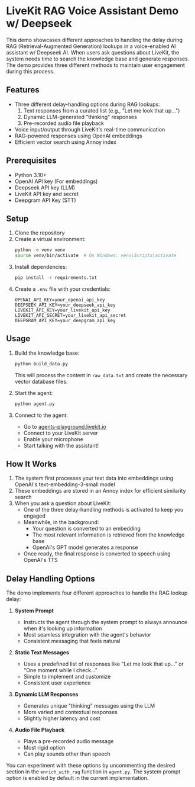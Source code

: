 # LiveKit RAG Voice Assistant Demo w/ Deepseek

This demo showcases different approaches to handling the delay during RAG (Retrieval-Augmented Generation) lookups in a voice-enabled AI assistant w/ Deepseek AI. When users ask questions about LiveKit, the system needs time to search the knowledge base and generate responses. The demo provides three different methods to maintain user engagement during this process.

## Features

- Three different delay-handling options during RAG lookups:
  1. Text responses from a curated list (e.g., "Let me look that up...")
  2. Dynamic LLM-generated "thinking" responses
  3. Pre-recorded audio file playback
- Voice input/output through LiveKit's real-time communication
- RAG-powered responses using OpenAI embeddings
- Efficient vector search using Annoy index

## Prerequisites

- Python 3.10+
- OpenAI API key (For embeddings)
- Deepseek API key (LLM)
- LiveKit API key and secret
- Deepgram API Key (STT)

## Setup

1. Clone the repository
2. Create a virtual environment:
   ```bash
   python -m venv venv
   source venv/bin/activate  # On Windows: venv\Scripts\activate
   ```
3. Install dependencies:
   ```bash
   pip install -r requirements.txt
   ```
4. Create a `.env` file with your credentials:
   ```
   OPENAI_API_KEY=your_openai_api_key
   DEEPSEEK_API_KEY=your_deepseek_api_key
   LIVEKIT_API_KEY=your_livekit_api_key
   LIVEKIT_API_SECRET=your_livekit_api_secret
   DEEPGRAM_API_KEY=your_deepgram_api_key
   ```

## Usage

1. Build the knowledge base:
   ```bash
   python build_data.py
   ```
   This will process the content in `raw_data.txt` and create the necessary vector database files.

2. Start the agent:
   ```bash
   python agent.py
   ```

3. Connect to the agent:
   - Go to [agents-playground.livekit.io](https://agents-playground.livekit.io)
   - Connect to your LiveKit server
   - Enable your microphone
   - Start talking with the assistant!

## How It Works

1. The system first processes your text data into embeddings using OpenAI's text-embedding-3-small model
2. These embeddings are stored in an Annoy index for efficient similarity search
3. When you ask a question about LiveKit:
   - One of the three delay-handling methods is activated to keep you engaged
   - Meanwhile, in the background:
     - Your question is converted to an embedding
     - The most relevant information is retrieved from the knowledge base
     - OpenAI's GPT model generates a response
   - Once ready, the final response is converted to speech using OpenAI's TTS

## Delay Handling Options

The demo implements four different approaches to handle the RAG lookup delay:

1. **System Prompt**
   - Instructs the agent through the system prompt to always announce when it's looking up information
   - Most seamless integration with the agent's behavior
   - Consistent messaging that feels natural

2. **Static Text Messages**
   - Uses a predefined list of responses like "Let me look that up..." or "One moment while I check..."
   - Simple to implement and customize
   - Consistent user experience

3. **Dynamic LLM Responses**
   - Generates unique "thinking" messages using the LLM
   - More varied and contextual responses
   - Slightly higher latency and cost

4. **Audio File Playback**
   - Plays a pre-recorded audio message
   - Most rigid option
   - Can play sounds other than speech

You can experiment with these options by uncommenting the desired section in the `enrich_with_rag` function in `agent.py`. The system prompt option is enabled by default in the current implementation.
